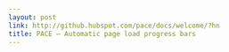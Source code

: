 ```yaml
---
layout: post
link: http://github.hubspot.com/pace/docs/welcome/?hn
title: PACE — Automatic page load progress bars
---
```

